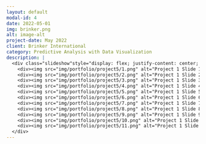 ```yaml
---
layout: default
modal-id: 4
date: 2022-05-01
img: brinker.png
alt: image-alt
project-date: May 2022
client: Brinker International
category: Predictive Analysis with Data Visualization
description: |
  <div class="slideshow"style="display: flex; justify-content: center; align-items: center; flex-direction: column;">
    <div><img src="img/portfolio/project5/1.png" alt="Project 1 Slide 1"></div>
    <div><img src="img/portfolio/project5/2.png" alt="Project 1 Slide 2"></div>
    <div><img src="img/portfolio/project5/3.png" alt="Project 1 Slide 3"></div>
    <div><img src="img/portfolio/project5/4.png" alt="Project 1 Slide 4"></div>
    <div><img src="img/portfolio/project5/5.png" alt="Project 1 Slide 5"></div>
    <div><img src="img/portfolio/project5/6.png" alt="Project 1 Slide 6"></div>
    <div><img src="img/portfolio/project5/7.png" alt="Project 1 Slide 7"></div>
    <div><img src="img/portfolio/project5/8.png" alt="Project 1 Slide 8"></div>
    <div><img src="img/portfolio/project5/9.png" alt="Project 1 Slide 9"></div>
    <div><img src="img/portfolio/project5/10.png" alt="Project 1 Slide 10"></div>
    <div><img src="img/portfolio/project5/11.png" alt="Project 1 Slide 11"></div>
  </div>
---
```

